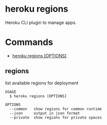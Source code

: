 heroku regions
==============

Heroku CLI plugin to manage apps.
# Commands

* [heroku regions [OPTIONS]](#regions)
## regions

list available regions for deployment

```
USAGE
  $ heroku regions [OPTIONS]

OPTIONS
  --common   show regions for common runtime
  --json     output in json format
  --private  show regions for private spaces
```
